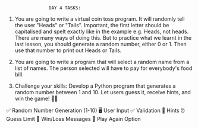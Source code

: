 					DAY 4 TASKS:
1) You are going to write a virtual coin toss program. It will randomly tell the user "Heads" or "Tails".
Important, the first letter should be capitalised and spelt exactly like in the example e.g. Heads, not heads.
There are many ways of doing this. But to practice what we learnt in the last lesson, you should generate a random number, either 0 or 1. Then use that number to print out Heads or Tails.

2) You are going to write a program that will select a random name from a list of names. The person selected will have to pay for everybody's food bill.

3) Challenge your skills: Develop a Python program that generates a random number between 1 and 10. Let users guess it, receive hints, and win the game! 🎯🔀

✅ Random Number Generation (1-10)
🖥 User Input
✅ Validation
🔀 Hints
⏰ Guess Limit
🎉 Win/Loss Messages
🔄 Play Again Option
